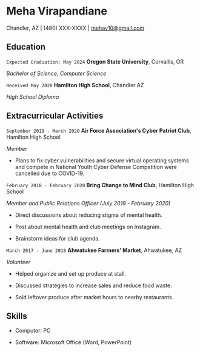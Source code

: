 # Meha Virapandiane

Chandler, AZ \| (480) XXX-XXXX \| mehav10@gmail.com
## Education

`Expected Graduation: May 2024`
**Oregon State University**, Corvallis, OR

*Bachelor of Science, Computer Science*

`Received May 2020`
**Hamilton High School**, Chandler AZ

*High School Diploma*

## Extracurricular Activities

`September 2019 - March 2020`
**Air Force Association's Cyber Patriot Club**, Hamilton High School

*Member*

- Plans to fix cyber vulnerabilities and secure virtual operating systems and compete
in National Youth Cyber Defense Competition were cancelled due to COVID-19.

`February 2018 - February 2020`
**Bring Change to Mind Club**, Hamilton High School

*Member and Public Relations Officer (July 2019 - February 2020)*

- Direct discussions about reducing stigma of mental health. 

- Post about mental health and club meetings on Instagram. 

- Brainstorm ideas for club agenda.

`March 2017 - June 2018`
**Ahwatukee Farmers' Market**, Ahwatukee, AZ

*Volunteer*

- Helped organize and set up produce at stall. 

- Discussed strategies to increase sales and reduce food waste.

- Sold leftover produce after market hours to nearby restaurants.


## Skills

- Computer: PC

- Software: Microsoft Office (Word, PowerPoint)

